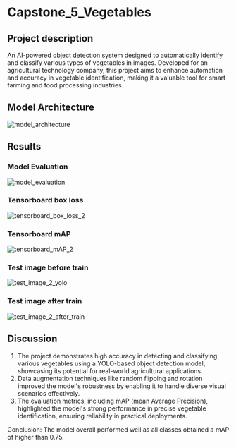 # Capstone_5_Vegetables
## Project description
An AI-powered object detection system designed to automatically identify and classify various types of vegetables in images.
Developed for an agricultural technology company, this project aims to enhance automation and accuracy in vegetable identification, making it a valuable tool for smart farming and food processing industries.
## Model Architecture
![model_architecture](https://github.com/user-attachments/assets/edc4c9af-e198-43cc-9acd-c4976f3bdc53)
## Results
### Model Evaluation
![model_evaluation](https://github.com/user-attachments/assets/454b7aa9-4136-4029-9db3-706ca821f043)
### Tensorboard box loss
![tensorboard_box_loss_2](https://github.com/user-attachments/assets/34ba88f0-b3ce-4278-b351-ca6f439399e0)
### Tensorboard mAP
![tensorboard_mAP_2](https://github.com/user-attachments/assets/2259163d-395a-44a7-8f1e-bc01bf6d8311)
### Test image before train
![test_image_2_yolo](https://github.com/user-attachments/assets/789bdac3-002c-4906-8a2f-b8d49408cf49)
### Test image after train
![test_image_2_after_train](https://github.com/user-attachments/assets/f3178dd4-6f68-495c-9e28-fc5df96b709c)
## Discussion
1. The project demonstrates high accuracy in detecting and classifying various vegetables using a YOLO-based object detection model, showcasing its potential for real-world agricultural applications.
2. Data augmentation techniques like random flipping and rotation improved the model's robustness by enabling it to handle diverse visual scenarios effectively.
3. The evaluation metrics, including mAP (mean Average Precision), highlighted the model's strong performance in precise vegetable identification, ensuring reliability in practical deployments.

Conclusion: The model overall performed well as all classes obtained a mAP of higher than 0.75.

